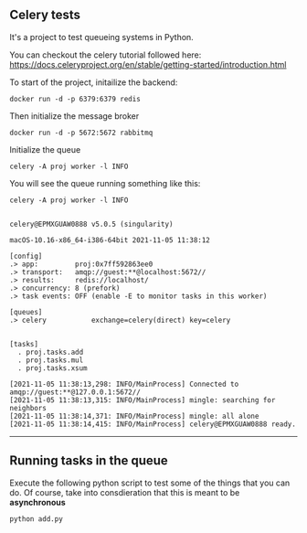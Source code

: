 
## Celery tests

It's a project to test queueing systems in Python. 

You can checkout the celery tutorial followed here: https://docs.celeryproject.org/en/stable/getting-started/introduction.html


To start of the project, initailize the backend:

```
docker run -d -p 6379:6379 redis
```

Then initialize the message broker
```
docker run -d -p 5672:5672 rabbitmq
```

Initialize the queue
```
celery -A proj worker -l INFO
```

You will see the queue running something like this:

```
celery -A proj worker -l INFO


celery@EPMXGUAW0888 v5.0.5 (singularity)

macOS-10.16-x86_64-i386-64bit 2021-11-05 11:38:12

[config]
.> app:         proj:0x7ff592863ee0
.> transport:   amqp://guest:**@localhost:5672//
.> results:     redis://localhost/
.> concurrency: 8 (prefork)
.> task events: OFF (enable -E to monitor tasks in this worker)

[queues]
.> celery           exchange=celery(direct) key=celery


[tasks]
  . proj.tasks.add
  . proj.tasks.mul
  . proj.tasks.xsum

[2021-11-05 11:38:13,298: INFO/MainProcess] Connected to amqp://guest:**@127.0.0.1:5672//
[2021-11-05 11:38:13,315: INFO/MainProcess] mingle: searching for neighbors
[2021-11-05 11:38:14,371: INFO/MainProcess] mingle: all alone
[2021-11-05 11:38:14,415: INFO/MainProcess] celery@EPMXGUAW0888 ready.
```

---

## Running tasks in the queue

Execute the following python script to test some of the things that you can do.
Of course, take into consdieration that this is meant to be **asynchronous**

```
python add.py
```
